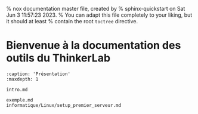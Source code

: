 % nox documentation master file, created by
% sphinx-quickstart on Sat Jun  3 11:57:23 2023.
% You can adapt this file completely to your liking, but it should at least
% contain the root `toctree` directive.

# Bienvenue à la documentation des outils du ThinkerLab

```{toctree}
:caption: 'Présentation'
:maxdepth: 1

intro.md
```

```{toctree}
exemple.md
informatique/Linux/setup_premier_serveur.md
```
